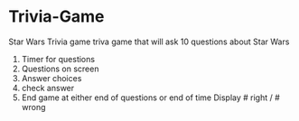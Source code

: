 # Trivia-Game
Star Wars Trivia game
triva game that will ask 10 questions about Star Wars

1) Timer for questions
2) Questions on screen
3) Answer choices
4) check answer
5) End game at either end of questions or end of time
Display # right / # wrong

